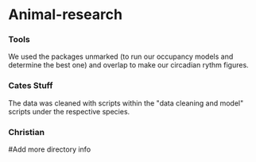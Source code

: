 # Animal-research
### Tools
We used the packages unmarked (to run our occupancy models and determine the best one) and overlap to make our circadian rythm figures. 

### Cates Stuff
The data was cleaned with scripts within the "data cleaning and model" scripts under the respective species. 

### Christian 

#Add more directory info
